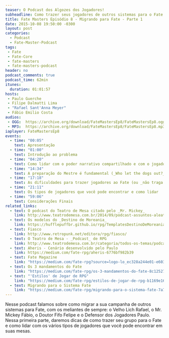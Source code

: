 ```yaml
---
teaser: O Podcast dos Algozes dos Jogadores!
subheadline: Como trazer seus jogadores de outros sistemas para o Fate
title: Fate Masters Episódio 8 - Migrando para Fate - Parte 1
date: 2015-10-08 19:50:00 -0300
layout: post
categories:
  - Podcast
  - Fate-Master-Podcast
tags:
 - Fate
 - Fate-Core
 - fate-masters
 - fate-masters-podcast
header: no
podcast_comments: true 
podcast_time: 62min
itunes:
  duration: 01:01:57
hosts:
 - Paulo Guerche
 - Filipe Dalmatti Lima
 - "Rafael Sant'Anna Meyer"
 - Fábio Emilio Costa
audios:
 - OGG:  https://archive.org/download/FateMastersEp8/FateMastersEp8.ogg
 - MP3:  https://archive.org/download/FateMastersEp8/FateMastersEp8.mp3
iaplayer: FateMastersEp8
events: 
  - time: "00:05"
    text: Apresentação
  - time: "01:00"
    text: Introdução ao problema
  - time: "04:20"
    text: Como lidar com o poder narrativo compartilhado e com o jogador _Eu Bato_
  - time: "14:34"
    text: A preparação do Mestre é fundamental (_Who let the dogs out?_)
  - time: "17:18"
    text: As dificuldades para trazer jogadores ao Fate (ou _não traga as coisas dos sistemas antigos_)
  - time: "21:11"
    text: Os tipos de jogadores que você pode encontrar e como lidar
  - time: "59:06"
    text: Considerações Finais
related_links:
  - text: O podcast do Teatro de Mesa citado pelo _Mr. Mickey_
    link: http://www.teatrodemesa.com.br/2014/09/podcast-assuntos-aleatorios-06-criacao-de-personagens/
  - text: Os modelos do _Destino de Moreania_
    link: https://hufflepuffbr.github.io/rpg/TemplatesDestinoDeMoreania/
  - text: Fiasco
    link: http://www.retropunk.net/editora/rpg/fiasco/
  - text: O Teatro de Mesa - _Podcast_ de RPG
    link: http://www.teatrodemesa.com.br/categoria/todos-os-temas/podcast/
  - text: Aheris - Cenário desenvolvido pelo Paulo
    link: https://medium.com/fate-rpg/aheris-6776bf982b39
  - text: Fate Magazine
    link: "https://medium.com/fate-rpg?source=logo-lo_ec328a244e01-e6030c638b01"
  - text: Os 3 mandamentos do Fate
    link: "https://medium.com/fate-rpg/os-3-mandamentos-do-fate-8c12527a8d87?source=latest---------17"
  - text: "'Estilos' de Jogar de RPG"
    link: "https://medium.com/fate-rpg/estilos-de-jogar-de-rpg-b1169e16d190?source=latest---------19"
  - text: Migrando para o Sistema Fate
    link: "https://medium.com/fate-rpg/migrando-para-o-sistema-fate-7a79e27c2f4d?source=latest---------22"
---
```


Nesse  podcast falamos  sobre como  migrar  a sua  campanha de  outros
sistemas para Fate, com os meliantes de sempre: o Velho Lich Rafael, o
Mr. Mickey  Fábio, o  Doutor Fifo  Felipe e  o Defensor  dos Jogadores
Paulo.  Nessa primeira  parte, daremos dicas de como  trazer seu grupo
para o  Fate e como  lidar com os vários  tipos de jogadores  que você
pode encontrar em suas mesas.
